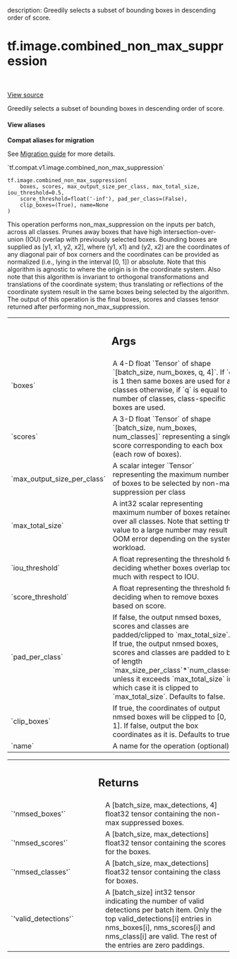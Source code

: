 description: Greedily selects a subset of bounding boxes in descending order of score.

<div itemscope itemtype="http://developers.google.com/ReferenceObject">
<meta itemprop="name" content="tf.image.combined_non_max_suppression" />
<meta itemprop="path" content="Stable" />
</div>

# tf.image.combined_non_max_suppression

<!-- Insert buttons and diff -->

<table class="tfo-notebook-buttons tfo-api nocontent" align="left">

</table>

<a target="_blank" href="/code/stable/tensorflow/python/ops/image_ops_impl.py">View source</a>



Greedily selects a subset of bounding boxes in descending order of score.

<section class="expandable">
  <h4 class="showalways">View aliases</h4>
  <p>
<b>Compat aliases for migration</b>
<p>See
<a href="https://www.tensorflow.org/guide/migrate">Migration guide</a> for
more details.</p>
<p>`tf.compat.v1.image.combined_non_max_suppression`</p>
</p>
</section>

<pre class="devsite-click-to-copy prettyprint lang-py tfo-signature-link">
<code>tf.image.combined_non_max_suppression(
    boxes, scores, max_output_size_per_class, max_total_size, iou_threshold=0.5,
    score_threshold=float(&#x27;-inf&#x27;), pad_per_class=(False),
    clip_boxes=(True), name=None
)
</code></pre>



<!-- Placeholder for "Used in" -->

This operation performs non_max_suppression on the inputs per batch, across
all classes.
Prunes away boxes that have high intersection-over-union (IOU) overlap
with previously selected boxes.  Bounding boxes are supplied as
[y1, x1, y2, x2], where (y1, x1) and (y2, x2) are the coordinates of any
diagonal pair of box corners and the coordinates can be provided as normalized
(i.e., lying in the interval [0, 1]) or absolute.  Note that this algorithm
is agnostic to where the origin is in the coordinate system. Also note that
this algorithm is invariant to orthogonal transformations and translations
of the coordinate system; thus translating or reflections of the coordinate
system result in the same boxes being selected by the algorithm.
The output of this operation is the final boxes, scores and classes tensor
returned after performing non_max_suppression.

<!-- Tabular view -->
 <table class="responsive fixed orange">
<colgroup><col width="214px"><col></colgroup>
<tr><th colspan="2"><h2 class="add-link">Args</h2></th></tr>

<tr>
<td>
`boxes`
</td>
<td>
A 4-D float `Tensor` of shape `[batch_size, num_boxes, q, 4]`. If `q`
is 1 then same boxes are used for all classes otherwise, if `q` is equal
to number of classes, class-specific boxes are used.
</td>
</tr><tr>
<td>
`scores`
</td>
<td>
A 3-D float `Tensor` of shape `[batch_size, num_boxes, num_classes]`
representing a single score corresponding to each box (each row of boxes).
</td>
</tr><tr>
<td>
`max_output_size_per_class`
</td>
<td>
A scalar integer `Tensor` representing the
maximum number of boxes to be selected by non-max suppression per class
</td>
</tr><tr>
<td>
`max_total_size`
</td>
<td>
A int32 scalar representing maximum number of boxes retained
over all classes. Note that setting this value to a large number may
result in OOM error depending on the system workload.
</td>
</tr><tr>
<td>
`iou_threshold`
</td>
<td>
A float representing the threshold for deciding whether boxes
overlap too much with respect to IOU.
</td>
</tr><tr>
<td>
`score_threshold`
</td>
<td>
A float representing the threshold for deciding when to
remove boxes based on score.
</td>
</tr><tr>
<td>
`pad_per_class`
</td>
<td>
If false, the output nmsed boxes, scores and classes are
padded/clipped to `max_total_size`. If true, the output nmsed boxes,
scores and classes are padded to be of length
`max_size_per_class`*`num_classes`, unless it exceeds `max_total_size` in
which case it is clipped to `max_total_size`. Defaults to false.
</td>
</tr><tr>
<td>
`clip_boxes`
</td>
<td>
If true, the coordinates of output nmsed boxes will be clipped
to [0, 1]. If false, output the box coordinates as it is. Defaults to
true.
</td>
</tr><tr>
<td>
`name`
</td>
<td>
A name for the operation (optional).
</td>
</tr>
</table>



<!-- Tabular view -->
 <table class="responsive fixed orange">
<colgroup><col width="214px"><col></colgroup>
<tr><th colspan="2"><h2 class="add-link">Returns</h2></th></tr>

<tr>
<td>
`'nmsed_boxes'`
</td>
<td>
A [batch_size, max_detections, 4] float32 tensor
containing the non-max suppressed boxes.
</td>
</tr><tr>
<td>
`'nmsed_scores'`
</td>
<td>
A [batch_size, max_detections] float32 tensor containing
the scores for the boxes.
</td>
</tr><tr>
<td>
`'nmsed_classes'`
</td>
<td>
A [batch_size, max_detections] float32 tensor
containing the class for boxes.
</td>
</tr><tr>
<td>
`'valid_detections'`
</td>
<td>
A [batch_size] int32 tensor indicating the number of
valid detections per batch item. Only the top valid_detections[i] entries
in nms_boxes[i], nms_scores[i] and nms_class[i] are valid. The rest of the
entries are zero paddings.
</td>
</tr>
</table>

